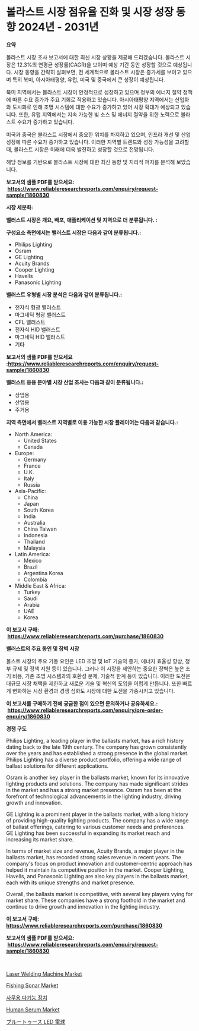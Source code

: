 <p><h1>볼라스트 시장 점유율 진화 및 시장 성장 동향 2024년 - 2031년</h1></p><p><strong>요약</strong></p>
<p><p>볼라스트 시장 조사 보고서에 대한 최신 시장 상황을 제공해 드리겠습니다. 볼라스트 시장은 12.3%의 연평균 성장률(CAGR)을 보이며 예상 기간 동안 성장할 것으로 예상됩니다. 시장 동향을 간략히 살펴보면, 전 세계적으로 볼라스트 시장은 증가세를 보이고 있으며 특히 북미, 아시아태평양, 유럽, 미국 및 중국에서 큰 성장이 예상됩니다.</p><p>북미 지역에서는 볼라스트 시장이 안정적으로 성장하고 있으며 정부의 에너지 절약 정책에 따른 수요 증가가 주요 기회로 작용하고 있습니다. 아시아태평양 지역에서는 산업화와 도시화로 인해 조명 시스템에 대한 수요가 증가하고 있어 시장 확대가 예상되고 있습니다. 또한, 유럽 지역에서는 지속 가능한 빛 소스 및 에너지 절약을 위한 노력으로 볼라스트 수요가 증가하고 있습니다.</p><p>미국과 중국은 볼라스트 시장에서 중요한 위치를 차지하고 있으며, 인프라 개선 및 산업 성장에 따른 수요가 증가하고 있습니다. 이러한 지역별 트렌드와 성장 가능성을 고려할 때, 볼라스트 시장은 미래에 더욱 발전하고 성장할 것으로 전망됩니다.</p><p>해당 정보를 기반으로 볼라스트 시장에 대한 최신 동향 및 지리적 퍼지를 분석해 보았습니다.</p></p>
<p><strong>보고서의 샘플 PDF를 받으세요: &nbsp;<a href="https://www.reliableresearchreports.com/enquiry/request-sample/1860830">https://www.reliableresearchreports.com/enquiry/request-sample/1860830</a></strong></p>
<p><strong>시장 세분화:</strong></p>
<p><strong> 밸러스트 시장은 개요, 배포, 애플리케이션 및 지역으로 더 분류됩니다. :</strong></p>
<p><strong>구성요소 측면에서는 밸러스트 시장은 다음과 같이 분류됩니다.:</strong></p>
<p><ul><li>Philips Lighting</li><li>Osram</li><li>GE Lighting</li><li>Acuity Brands</li><li>Cooper Lighting</li><li>Havells</li><li>Panasonic Lighting</li></ul></p>
<p><strong> 밸러스트 유형별 시장 분석은 다음과 같이 분류됩니다.:</strong></p>
<p><ul><li>전자식 형광 밸러스트</li><li>마그네틱 형광 밸러스트</li><li>CFL 밸러스트</li><li>전자식 HID 밸러스트</li><li>마그네틱 HID 밸러스트</li><li>기타</li></ul></p>
<p><strong>보고서의 샘플 PDF를 받으세요 :<a href="https://www.reliableresearchreports.com/enquiry/request-sample/1860830">https://www.reliableresearchreports.com/enquiry/request-sample/1860830</a></strong></p>
<p><strong> 밸러스트 응용 분야별 시장 산업 조사는 다음과 같이 분류됩니다.:</strong></p>
<p><ul><li>상업용</li><li>산업용</li><li>주거용</li></ul></p>
<p><strong>지역 측면에서 밸러스트 지역별로 이용 가능한 시장 플레이어는 다음과 같습니다.:</strong></p>
<p><ul>
    <li>
        North America:
        <ul>
            <li>United States</li>
            <li>Canada</li>
        </ul>
    </li>
    <li>
        Europe:
        <ul>
            <li>Germany</li>
            <li>France</li>
            <li>U.K.</li>
            <li>Italy</li>
            <li>Russia</li>
        </ul>
    </li>
    <li>
        Asia-Pacific:
        <ul>
            <li>China</li>
            <li>Japan</li>
            <li>South Korea</li>
            <li>India</li>
            <li>Australia</li>
            <li>China Taiwan</li>
            <li>Indonesia</li>
            <li>Thailand</li>
            <li>Malaysia</li>
        </ul>
    </li>
    <li>
        Latin America:
        <ul>
            <li>Mexico</li>
            <li>Brazil</li>
            <li>Argentina Korea</li>
            <li>Colombia</li>
        </ul>
    </li>
    <li>
        Middle East & Africa:
        <ul>
            <li>Turkey</li>
            <li>Saudi</li>
            <li>Arabia</li>
            <li>UAE</li>
            <li>Korea</li>
        </ul>
    </li>
    </ul></p>
<p><strong>이 보고서 구매: &nbsp;<a href="https://www.reliableresearchreports.com/purchase/1860830">https://www.reliableresearchreports.com/purchase/1860830</a></strong></p>
<p><strong>밸러스트의 주요 동인 및 장벽 시장</strong></p>
<p><p>볼스트 시장의 주요 기동 요인은 LED 조명 및 IoT 기술의 증가, 에너지 효율성 향상, 정부 규제 및 정책 지원 등이 있습니다. 그러나 이 시장을 제안하는 중요한 장벽은 높은 초기 비용, 기존 조명 시스템과의 호환성 문제, 기술적 한계 등이 있습니다. 이러한 도전은 대규모 시장 채택을 제한하고 새로운 기술 및 혁신의 도입을 어렵게 만듭니다. 또한 빠르게 변화하는 시장 환경과 경쟁 심화도 시장에 대한 도전을 가중시키고 있습니다.</p></p>
<p><strong>이 보고서를 구매하기 전에 궁금한 점이 있으면 문의하거나 공유하세요.: &nbsp;<a href="https://www.reliableresearchreports.com/enquiry/pre-order-enquiry/1860830">https://www.reliableresearchreports.com/enquiry/pre-order-enquiry/1860830</a></strong></p>
<p><strong>경쟁 구도</strong></p>
<p><p>Philips Lighting, a leading player in the ballasts market, has a rich history dating back to the late 19th century. The company has grown consistently over the years and has established a strong presence in the global market. Philips Lighting has a diverse product portfolio, offering a wide range of ballast solutions for different applications.</p><p>Osram is another key player in the ballasts market, known for its innovative lighting products and solutions. The company has made significant strides in the market and has a strong market presence. Osram has been at the forefront of technological advancements in the lighting industry, driving growth and innovation.</p><p>GE Lighting is a prominent player in the ballasts market, with a long history of providing high-quality lighting products. The company has a wide range of ballast offerings, catering to various customer needs and preferences. GE Lighting has been successful in expanding its market reach and increasing its market share.</p><p>In terms of market size and revenue, Acuity Brands, a major player in the ballasts market, has recorded strong sales revenue in recent years. The company's focus on product innovation and customer-centric approach has helped it maintain its competitive position in the market. Cooper Lighting, Havells, and Panasonic Lighting are also key players in the ballasts market, each with its unique strengths and market presence.</p><p>Overall, the ballasts market is competitive, with several key players vying for market share. These companies have a strong foothold in the market and continue to drive growth and innovation in the lighting industry.</p></p>
<p><strong>이 보고서 구매: &nbsp; <a href="https://www.reliableresearchreports.com/purchase/1860830">https://www.reliableresearchreports.com/purchase/1860830</a></strong></p>
<p><strong>보고서의 샘플 PDF를 받으세요: &nbsp;<a href="https://www.reliableresearchreports.com/enquiry/request-sample/1860830">https://www.reliableresearchreports.com/enquiry/request-sample/1860830</a></strong><strong></strong></p>
<p>&nbsp;</p>
<p><p><a href="https://view.publitas.com/reportprime-1/laser-welding-machine-market-size-share-trends-analysis-report-by-material-by-type-by-end-user-by-region-and-segment-forecasts-2023-2030/">Laser Welding Machine Market</a></p><p><a href="https://issuu.com/reportprime-2/docs/fishing-sonar-market-size-2030.pptx">Fishing Sonar Market</a></p><p><a href="https://github.com/bunxhcci35271755/Market-Research-Report-List-1/blob/main/1888842191264.md">사무용 다기능 장치</a></p><p><a href="https://github.com/Chiragrp22/Market-Research-Report-List-3/blob/main/human-serum-market.md">Human Serum Market</a></p><p><a href="https://github.com/efcvopdgkdx128/Market-Research-Report-List-1/blob/main/9562358191419.md">ブルートゥース LED 電球</a></p></p>